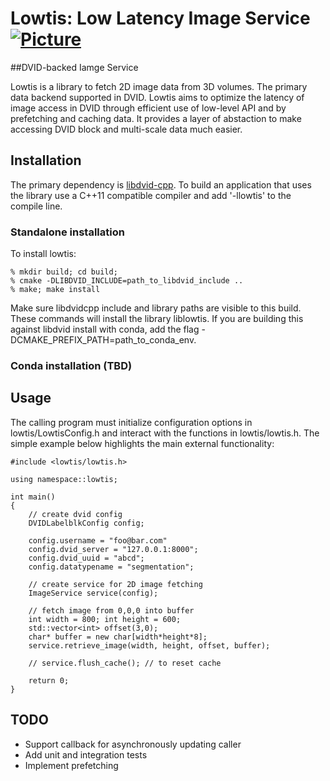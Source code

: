 # Lowtis: Low Latency Image Service [![Picture](https://raw.github.com/janelia-flyem/janelia-flyem.github.com/master/images/HHMI_Janelia_Color_Alternate_180x40.png)](http://www.janelia.org)
##DVID-backed Iamge Service

Lowtis is a library to fetch 2D image data from 3D volumes.  The primary data backend supported
in DVID.  Lowtis aims to optimize the latency of image access in DVID through efficient use of
low-level API and by prefetching and caching data.  It provides a layer of abstaction
to make accessing DVID block and multi-scale data much easier.

## Installation

The primary dependency is [libdvid-cpp](https://github.com/janelia-flyem/libdvid-cpp).  To build an application that uses the library use a C++11 compatible compiler and add '-llowtis' to the compile line.

### Standalone installation

To install lowtis:

    % mkdir build; cd build;
    % cmake -DLIBDVID_INCLUDE=path_to_libdvid_include ..
    % make; make install

Make sure libdvidcpp include and library paths are visible to this build.
These commands will install the library liblowtis.  If you are building this
against libdvid install with conda, add the flag -DCMAKE_PREFIX_PATH=path_to_conda_env.

### Conda installation (TBD)

## Usage

The calling program must initialize configuration options in lowtis/LowtisConfig.h
and interact with the functions in lowtis/lowtis.h.  The simple example below
highlights the main external functionality:

    #include <lowtis/lowtis.h>

    using namespace::lowtis;

    int main()
    {
        // create dvid config
        DVIDLabelblkConfig config;
        
        config.username = "foo@bar.com" 
        config.dvid_server = "127.0.0.1:8000";
        config.dvid_uuid = "abcd";
        config.datatypename = "segmentation";
        
        // create service for 2D image fetching
        ImageService service(config);

        // fetch image from 0,0,0 into buffer
        int width = 800; int height = 600;
        std::vector<int> offset(3,0);
        char* buffer = new char[width*height*8];
        service.retrieve_image(width, height, offset, buffer);
        
        // service.flush_cache(); // to reset cache

        return 0;
    }

## TODO

* Support callback for asynchronously updating caller
* Add unit and integration tests
* Implement prefetching



